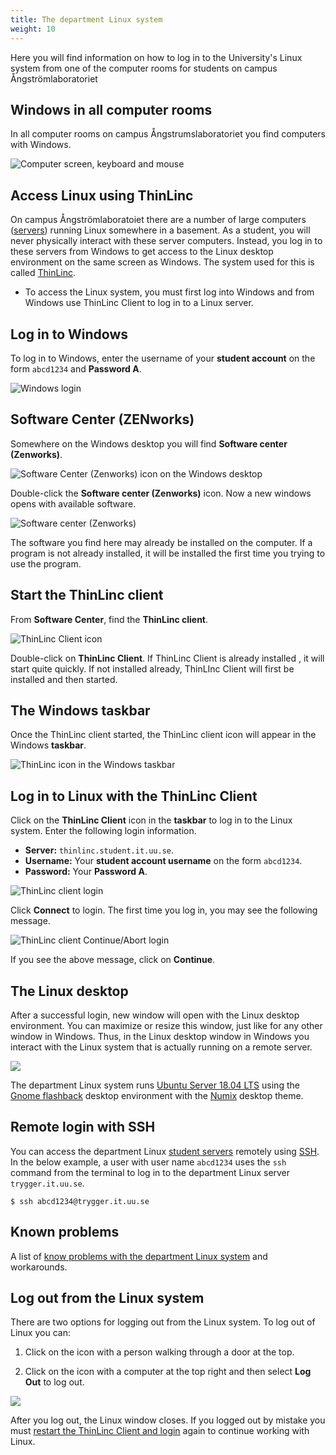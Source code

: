 ```yaml
---
title: The department Linux system
weight: 10
---
```


Here you will find information on how to log in to the University's Linux system
from one of the computer rooms for students on campus Ångströmlaboratoriet

## Windows in all computer rooms

In all computer rooms on campus Ångstrumslaboratoriet you find computers with
Windows. 

![Computer screen, keyboard and mouse](/v1/images/prerequisites/linux/hus-10-pc.jpg?width=400px)

## Access Linux using ThinLinc

On campus Ångströmlaboratoiet there are a number of large computers ([servers][server]) running
Linux somewhere in a basement. As a student, you will never physically interact
with these server computers.  Instead, you log in to these servers from Windows
to get access to the Linux desktop environment on the same screen as Windows. The system used
for this is called [ThinLinc][thinlinc].


[server]: https://en.wikipedia.org/wiki/Server_(computing)

[thinlinc]: https://en.wikipedia.org/wiki/ThinLinc

- To access the Linux system, you must first log into Windows and from
Windows use ThinLinc Client to log in to a Linux server.

## Log in to Windows

To log in to Windows, enter the username of your **student account** on
the form `abcd1234` and **Password A**.

![Windows login](/v1/images/prerequisites/linux/windows-10-login.jpg?width=400px)

## Software Center (ZENworks)

Somewhere on the Windows desktop you will find **Software center (Zenworks)**.


![Software Center (Zenworks) icon on the Windows desktop](/v1/images/prerequisites/linux/software-center-icon.png?width=400px)

Double-click the **Software center (Zenworks)** icon. Now a new windows opens with
available software.

![Software center (Zenworks)](/v1/images/prerequisites/linux/software-center.png?width=400px)

The software you find here may already be installed on the computer.
If a program is not already installed, it will be installed the first time you
trying to use the program.

## Start the ThinLinc client


From **Software Center**, find the  **ThinLinc client**.

![ThinLinc Client icon](/v1/images/prerequisites/linux/software-center-thinlinc-client-icon.png?width=600px)

Double-click on **ThinLinc Client**. If ThinLinc Client is already installed
, it will start quite quickly. If not installed
already, ThinLInc Client will first be installed and then started. 

## The Windows taskbar

Once the ThinLinc client started, the ThinLinc client icon will appear in the
Windows **taskbar**.

![ThinLinc icon in the Windows taskbar](/v1/images/prerequisites/linux/windows-taskbar-thinlinc-client.png?width=600px)
 
## Log in to Linux with the ThinLinc Client

Click on the **ThinLinc Client** icon in the **taskbar** to log in to the Linux
system. Enter the following login information.  

- **Server:**  `thinlinc.student.it.uu.se`.
- **Username:** Your **student account username** on the form `abcd1234`.
- **Password:** Your **Password A**.


![ThinLinc client login](/v1/images/prerequisites/linux/thinlinc-login.png?width=400px)

Click **Connect** to login. The first time you log in, you may see 
the following message.

![ThinLinc client Continue/Abort login](/v1/images/prerequisites/linux/trust-this-host.png?width=400px)

If you see the above message, click on **Continue**. 

## The Linux desktop

After a successful login, new window will open with the Linux desktop environment.
You can maximize or resize this window, just like for any other window in
Windows. Thus, in the Linux desktop window in Windows you interact with the
Linux system that is actually running on a remote server. 

![](/v1/images/prerequisites/linux/linux-desktop.png?width=600px)

The department Linux system runs [Ubuntu Server 18.04 LTS][18-04-lts] using the
[Gnome flashback][gnome-flashback] desktop environment with the
[Numix][numix] desktop theme.


[18-04-lts]: http://releases.ubuntu.com/18.04/
[gnome-flashback]: https://linuxconfig.org/ubuntu-20-04-gnome-flashback-desktop-installation
[numix]: https://numixproject.github.io/

## Remote login with SSH

You can access the department Linux [student servers][linux-hosts] remotely
using [SSH][ssh-wp]. In the below example, a user with user name `abcd1234` uses
the `ssh` command from the terminal to log in to the department Linux server
`trygger.it.uu.se`.


[linux-hosts]: http://www.it.uu.se/datordrift/maskinpark/linux

[ssh-wp]: https://en.wikipedia.org/wiki/SSH_(Secure_Shell)

``` shell
$ ssh abcd1234@trygger.it.uu.se
```

## Known problems

A list of [know problems with the department Linux
system](http://www.it.uu.se/datordrift/faq/thinlinc) and workarounds.

## Log out from the Linux system

There are two options for logging out from the Linux system. To log out of Linux you can:

1. Click on the icon with a person walking through a door at the top. 

2. Click on the icon with a computer at the top right and then select **Log Out**
to log out.

![](/v1/images/prerequisites/linux/linux-log-out.png?width=600px)

After you log out, the Linux window closes. If you logged out by mistake
you must [restart the ThinLinc Client and
login](#start-the-thinlinc-client) again to continue working with Linux.